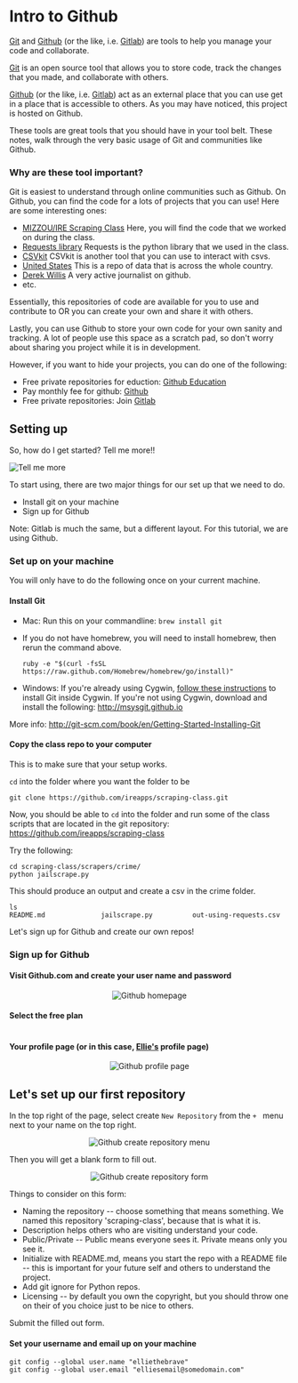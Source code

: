 # Intro to Github

[Git](http://git-scm.com/) and [Github](https://github.com/) (or the like, i.e. [Gitlab](https://www.gitlab.com/)) are tools to help you manage your code and collaborate.

[Git](http://git-scm.com/) is an open source tool that allows you to store code, track the changes that you made, and collaborate with others.

[Github](https://github.com/) (or the like, i.e. [Gitlab](https://www.gitlab.com/)) act as an external place that you can use get in a place that is accessible to others. As you may have noticed, this project is hosted on Github.

These tools are great tools that you should have in your tool belt. These notes, walk through the very basic usage of Git and communities like Github.

### Why are these tool important?

Git is easiest to understand through online communities such as Github. On Github, you can find the code for a lots of projects that you can use! Here are some interesting ones:

- [MIZZOU/IRE Scraping Class](https://github.com/ireapps/scraping-class)
  Here, you will find the code that we worked on during the class.
- [Requests library](https://github.com/kennethreitz/requests)
  Requests is the python library that we used in the class.
- [CSVkit](https://github.com/onyxfish/csvkit)
  CSVkit is another tool that you can use to interact with csvs.
- [United States](https://github.com/unitedstates/)
  This is a repo of data that is across the whole country.
- [Derek Willis](https://github.com/dwillis)
  A very active journalist on github.
- etc.

Essentially, this repositories of code are available for you to use and contribute to OR you can create your own and share it with others.

Lastly, you can use Github to store your own code for your own sanity and tracking. A lot of people use this space as a scratch pad, so don't worry about sharing you project while it is in development.

However, if you want to hide your projects, you can do one of the following:
- Free private repositories for eduction: [Github Education](https://education.github.com/)
- Pay monthly fee for github: [Github](https://www.github.com/)
- Free private repositories: Join [Gitlab](https://www.gitlab.com/)

## Setting up

So, how do I get started?
Tell me more!!
<p align="left">
  <img src="https://cloud.githubusercontent.com/assets/166734/4176539/537eac8e-3609-11e4-8652-35e410cb68f8.gif" alt="Tell me more"/>
</p>

To start using, there are two major things for our set up that we need to do.
- Install git on your machine
- Sign up for Github

Note: Gitlab is much the same, but a different layout. For this tutorial, we are using Github.

### Set up on your machine

You will only have to do the following once on your current machine.

#### Install Git

- Mac: Run this on your commandline: ```brew install git```
 - If you do not have homebrew, you will need to install homebrew, then rerun the command above.

   ```ruby -e "$(curl -fsSL https://raw.github.com/Homebrew/homebrew/go/install)"```

- Windows: If you're already using Cygwin, [follow these instructions](http://www.celinio.net/techblog/?p=818) to install Git inside Cygwin. If you're not using Cygwin, download and install the following: http://msysgit.github.io

More info: http://git-scm.com/book/en/Getting-Started-Installing-Git

#### Copy the class repo to your computer

This is to make sure that your setup works.

```cd``` into the folder where you want the folder to be

```git clone https://github.com/ireapps/scraping-class.git```

Now, you should be able to ```cd``` into the folder and run some of the class scripts that are located in the git repository: https://github.com/ireapps/scraping-class

Try the following:

```
cd scraping-class/scrapers/crime/
python jailscrape.py
```

This should produce an output and create a csv in the crime folder.

```
ls
README.md              jailscrape.py          out-using-requests.csv
```

Let's sign up for Github and create our own repos!

### Sign up for Github

#### Visit Github.com and create your user name and password
<p align="center">
  <img src="https://cloud.githubusercontent.com/assets/166734/4176375/85273d86-3600-11e4-936d-101b272cc62e.png" alt="Github homepage"/>
</p>

#### Select the free plan
<p align="center">
  <img src="https://cloud.githubusercontent.com/assets/166734/4175590/32999e8e-35dc-11e4-960b-7880744d148c.png" alt=""/>
</p>

#### Your profile page (or in this case, [Ellie's](https://twitter.com/ellie_the_brave) profile page)
<p align="center">
  <img src="https://cloud.githubusercontent.com/assets/166734/4175599/b38ed07c-35dc-11e4-98a3-3140d33ae426.png" alt="Github profile page"/>
</p>


## Let's set up our first repository

In the top right of the page, select create ```New Repository``` from the  ```+ ``` menu next to your name on the top right.

<p align="center">
  <img src="https://cloud.githubusercontent.com/assets/166734/4176397/dfb79b96-3601-11e4-9267-ed543aac62b0.png" alt="Github create repository menu"/>
</p>

Then you will get a blank form to fill out.

<p align="center">
  <img src="https://cloud.githubusercontent.com/assets/166734/4176557/696e8e82-360a-11e4-995b-d87ec90d3c0e.png" alt="Github create repository form"/>
</p>

Things to consider on this form:
* Naming the repository -- choose something that means something. We named this repository 'scraping-class', because that is what it is.
* Description helps others who are visiting understand your code.
* Public/Private -- Public means everyone sees it. Private means only you see it.
* Initialize with README.md, means you start the repo with a README file -- this is important for your future self and others to understand the project.
* Add git ignore for Python repos.
* Licensing -- by default you own the copyright, but you should throw one on their of you choice just to be nice to others.

Submit the filled out form.

#### Set your username and email up on your machine

```
git config --global user.name "elliethebrave"
git config --global user.email "elliesemail@somedomain.com"
```

